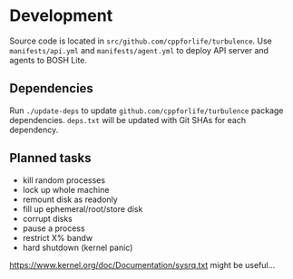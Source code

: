 # Development

Source code is located in `src/github.com/cppforlife/turbulence`. Use `manifests/api.yml` and `manifests/agent.yml` to deploy API server and agents to BOSH Lite.

## Dependencies

Run `./update-deps` to update `github.com/cppforlife/turbulence` package dependencies. `deps.txt` will be updated with Git SHAs for each dependency.

## Planned tasks

- kill random processes
- lock up whole machine
- remount disk as readonly
- fill up ephemeral/root/store disk
- corrupt disks
- pause a process
- restrict X% bandw
- hard shutdown (kernel panic)

https://www.kernel.org/doc/Documentation/sysrq.txt might be useful...
